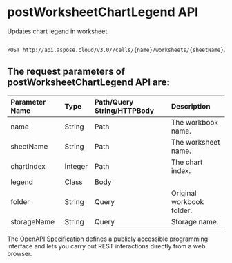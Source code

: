 # **postWorksheetChartLegend API**

Updates chart legend in worksheet. 

```bash

POST http://api.aspose.cloud/v3.0//cells/{name}/worksheets/{sheetName}/charts/{chartIndex}/legend

```

## The request parameters of **postWorksheetChartLegend** API are: 

| Parameter Name | Type | Path/Query String/HTTPBody | Description | 
| :- | :- | :- |:- | 
|name|String|Path|The workbook name.|
|sheetName|String|Path|The worksheet name.|
|chartIndex|Integer|Path|The chart index.|
|legend|Class|Body||
|folder|String|Query|Original workbook folder.|
|storageName|String|Query|Storage name.|


The [OpenAPI Specification](https://reference.aspose.cloud/cells/#/ChartsController/PostWorksheetChartLegend) defines a publicly accessible programming interface and lets you carry out REST interactions directly from a web browser.
